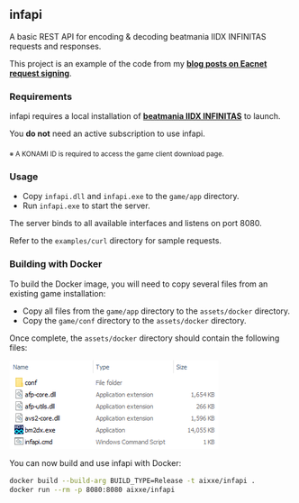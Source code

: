 ## infapi

A basic REST API for encoding & decoding beatmania IIDX INFINITAS requests and responses.

This project is an example of the code from
my **[blog posts on Eacnet request signing](https://aixxe.net/series/eacnet-request-signing)**.

### Requirements

infapi requires a local installation
of **[beatmania IIDX INFINITAS](https://p.eagate.573.jp/game/infinitas/2/download/index.html)** to launch.

You **do not** need an active subscription to use infapi.

<sub>※ A KONAMI ID is required to access the game client download page.</sub>

### Usage

- Copy `infapi.dll` and `infapi.exe` to the `game/app` directory.
- Run `infapi.exe` to start the server.

The server binds to all available interfaces and listens on port 8080.

Refer to the `examples/curl` directory for sample requests.

### Building with Docker

To build the Docker image, you will need to copy several files from an existing game installation:

- Copy all files from the `game/app` directory to the `assets/docker` directory.
- Copy the `game/conf` directory to the `assets/docker` directory.

Once complete, the `assets/docker` directory should contain the following files:

![Assets directory containing all required files.](assets/images/assets_dir.png)

You can now build and use infapi with Docker:

```bash
docker build --build-arg BUILD_TYPE=Release -t aixxe/infapi .
docker run --rm -p 8080:8080 aixxe/infapi
```